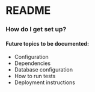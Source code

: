 # README #



### How do I get set up? ###

#### Future topics to be documented:
* Configuration
* Dependencies
* Database configuration
* How to run tests
* Deployment instructions